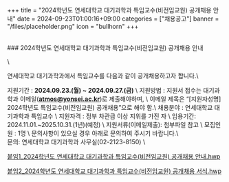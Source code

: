 +++
title = "2024학년도 연세대학교 대기과학과 특임교수(비전임교원) 공개채용 안내"
date = 2024-09-23T01:00:16+09:00
categories = ["채용공고"]
banner = "/files/placeholder.png"
icon = "bullhorn"
+++

<br>
### 2024학년도 연세대학교 대기과학과 특임교수(비전임교원) 공개채용 안내

\\

연세대학교 대기과학과에서 특임교수를 다음과 같이 공개채용하고자 합니다.\\

지원기간 : **2024.09.23.(월) ~ 2024.09.27.(금)** \\
지원방법 : 지원서 접수는 대기과학과 이메일(**atmos@yonsei.ac.kr**)로 제출해야하며, \\
                 이메일 제목은 “[지원자성명] 2024학년도 특임교수(비전임교원) 공개채용”으로 해야 함.\\
채용분야 : 연세대학교 대기과학과 특임교수 \\
지원자격 : 정부 차관급 이상 지위를 가진 자 \\
임용기간: 2024.11.01.~2025.10.31.(1년)(예정) \\
지원서류(이메일제출): 첨부파일 참고 \\
모집인원 : 1명 \\ 
문의사항이 있으실 경우 아래로 문의하여 주시기 바랍니다.\\
<br>
문의: 연세대학교 대기과학과 사무실(02-2123-8150) \\
<br>

[붙임1_2024학년도 연세대학교 대기과학과 특임교수(비전임교원) 공개채용 안내.hwp](/files/recruit_20240923_notice.hwp)

[붙임2_2024학년도 연세대학교 대기과학과 특임교수(비전임교원) 공개채용 서식.hwp](/files/recruit_20240923_application.hwp)


<br>
